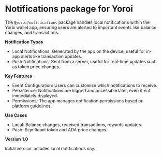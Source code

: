 # Notifications package for Yoroi

The `@yoroi/notifications` package handles local notifications within the Yoroi wallet app, ensuring users are alerted to important events like balance changes, and transactions.

**Notification Types**
- Local Notifications: Generated by the app on the device, useful for in-app alerts like transaction updates.
- Push Notifications: Sent from a server, useful for real-time updates such as token price changes.

**Key Features**
- Event Configuration: Users can customize which notifications to receive.
- Persistence: Notifications are logged and accessible later, even if not immediately displayed.
- Permissions: The app manages notification permissions based on platform guidelines.

**Use Cases**
- Local: Balance changes, received transactions, rewards updates.
- Push: Significant token and ADA price changes.

**Version 1.0**

Initial version includes local notifications ony.